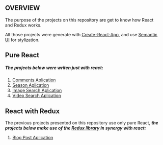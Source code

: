  ## OVERVIEW
 
 The purpose of the projects on this repository are get to know how React and Redux works.

 All those projects were generate with [Create-React-App](https://github.com/facebook/create-react-app), and use [Semantin UI](https://semantic-ui.com/) for stylization.
 
 ## Pure React
 ##### The projects below were writen just with react:
 1. [Comments Aplication](https://github.com/AAMergulhao/React/tree/master/comments)
 2. [Season Aplication](https://github.com/AAMergulhao/React/tree/master/seasons)
 3. [Image Search Aplication](https://github.com/AAMergulhao/React/tree/master/pics)
 4. [Video Search Aplication](https://github.com/AAMergulhao/React/tree/master/vplayer)

 ## React with Redux

 The previous projects presented on this repository use only pure React, ***the projects below make use of the [Redux library](https://redux.js.org/) in synergy with react:***
 1. [Blog Post Aplication](https://github.com/AAMergulhao/React/tree/master/blogp)

 

